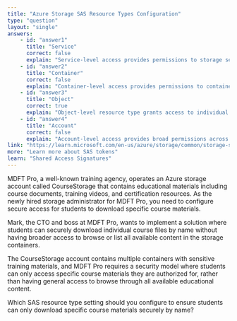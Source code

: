 ```yaml
---
title: "Azure Storage SAS Resource Types Configuration"
type: "question"
layout: "single"
answers:
    - id: "answer1"
      title: "Service"
      correct: false
      explain: "Service-level access provides permissions to storage service operations but doesn't specifically target individual blob objects. This would be too broad for downloading specific course materials by name."
    - id: "answer2"
      title: "Container"
      correct: false
      explain: "Container-level access provides permissions to container operations and blob listings but doesn't provide the granular object-level access needed to download specific course materials by their individual names."
    - id: "answer3"
      title: "Object"
      correct: true
      explain: "Object-level resource type grants access to individual blobs within containers, allowing students to download specific course materials by name. This provides the precise granular access needed while maintaining security by limiting access to specific objects rather than entire containers."
    - id: "answer4"
      title: "Account"
      correct: false
      explain: "Account-level access provides broad permissions across all storage services and would be excessive for the requirement of downloading specific course materials. This violates the principle of least privilege access."
link: "https://learn.microsoft.com/en-us/azure/storage/common/storage-sas-overview"
more: "Learn more about SAS tokens"
learn: "Shared Access Signatures"
---
```


MDFT Pro, a well-known training agency, operates an Azure storage account called CourseStorage that contains educational materials including course documents, training videos, and certification resources. As the newly hired storage administrator for MDFT Pro, you need to configure secure access for students to download specific course materials. 

Mark, the CTO and boss at MDFT Pro, wants to implement a solution where students can securely download individual course files by name without having broader access to browse or list all available content in the storage containers.

The CourseStorage account contains multiple containers with sensitive training materials, and MDFT Pro requires a security model where students can only access specific course materials they are authorized for, rather than having general access to browse through all available educational content.

Which SAS resource type setting should you configure to ensure students can only download specific course materials securely by name?

